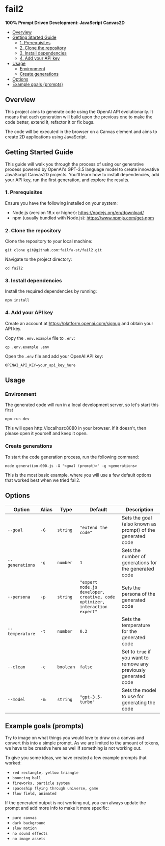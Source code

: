 # fail2

**100% Prompt Driven Development: JavaScript Canvas2D**

<!-- toc -->

- [Overview](#overview)
- [Getting Started Guide](#getting-started-guide)
  - [1. Prerequisites](#1-prerequisites)
  - [2. Clone the repository](#2-clone-the-repository)
  - [3. Install dependencies](#3-install-dependencies)
  - [4. Add your API key](#4-add-your-api-key)
- [Usage](#usage)
  - [Environment](#environment)
  - [Create generations](#create-generations)
- [Options](#options)
- [Example goals (prompts)](#example-goals-prompts)

<!-- tocstop -->

## Overview

This project aims to generate code using the OpenAI API evolutionarily. It means that each
generation will build upon the previous one to make the code better, extend it, refactor it or fix
bugs.

The code will be executed in the browser on a Canvas element and aims to create 2D applications
using JavaScript.

## Getting Started Guide

This guide will walk you through the process of using our generative process powered by OpenAI's
GPT-3.5 language model to create innovative JavaScript Canvas2D projects. You'll learn how to
install dependencies, add your API key, run the first generation, and explore the results.

### 1. Prerequisites

Ensure you have the following installed on your system:

- Node.js (version 18.x or higher): https://nodejs.org/en/download/
- npm (usually bundled with Node.js): https://www.npmjs.com/get-npm

### 2. Clone the repository

Clone the repository to your local machine:

```shell
git clone git@github.com:failfa-st/fail2.git
```

Navigate to the project directory:

```shell
cd fail2
```

### 3. Install dependencies

Install the required dependencies by running:

```shell
npm install
```

### 4. Add your API key

Create an account at https://platform.openai.com/signup and obtain your API key.

Copy the `.env.example` file to `.env`:

```shell
cp .env.example .env
```

Open the `.env` file and add your OpenAI API key:

```shell
OPENAI_API_KEY=your_api_key_here
```

## Usage

### Environment

The generated code will run in a local development server, so let's start this first

```shell
npm run dev
```

This will open http://localhost:8080 in your browser. If it doesn't, then please open it yourself
and keep it open.

### Create generations

To start the code generation process, run the following command:

```shell
node generation-000.js -G "<goal (prompt)>" -g <generations>
```

This is the most basic example, where you will use a few default options that worked best when we
tried fail2.

## Options

| Option          | Alias | Type      | Default                                                                    | Description                                                       |
| --------------- | ----- | --------- | -------------------------------------------------------------------------- | ----------------------------------------------------------------- |
| `--goal`        | `-G`  | `string`  | `"extend the code"`                                                        | Sets the goal (also known as prompt) of the generated code        |
| `--generations` | `-g`  | `number`  | `1`                                                                        | Sets the number of generations for the generated code             |
| `--persona`     | `-p`  | `string`  | `"expert node.js developer, creative, code optimizer, interaction expert"` | Sets the persona of the generated code                            |
| `--temperature` | `-t`  | `number`  | `0.2`                                                                      | Sets the temperature for the generated code                       |
| `--clean`       | `-c`  | `boolean` | `false`                                                                    | Set to `true` if you want to remove any previously generated code |
| `--model`       | `-m`  | `string`  | `"gpt-3.5-turbo"`                                                          | Sets the model to use for generating the code                     |

## Example goals (prompts)

Try to image on what things you would love to draw on a canvas and convert this into a simple
prompt. As we are limited to the amount of tokens, we have to be creative here as well if something
is not working out.

To give you some ideas, we have created a few example prompts that worked:

- `red rectangle, yellow triangle`
- `bouncing ball`
- `fireworks, particle system`
- `spaceship flying through universe, game`
- `flow field, animated`

If the generated output is not working out, you can always update the prompt and add more info to
make it more specific:

- `pure canvas`
- `dark background`
- `slow motion`
- `no sound effects`
- `no image assets`
